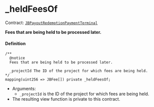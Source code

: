 # _heldFeesOf

Contract: [`JBPayoutRedemptionPaymentTerminal`](/v4/deprecated/v3/deprecated/or-payment-terminals/or-abstract/jbpayoutredemptionpaymentterminal/README.md)​‌

**Fees that are being held to be processed later.**

#### Definition

```
/**
  @notice
  Fees that are being held to be processed later.

  _projectId The ID of the project for which fees are being held.
*/
mapping(uint256 => JBFee[]) private _heldFeesOf;
```

* Arguments:
  * `_projectId` is the ID of the project for which fees are being held.
* The resulting view function is private to this contract.
